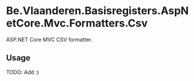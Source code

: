 # Be.Vlaanderen.Basisregisters.AspNetCore.Mvc.Formatters.Csv

ASP.NET Core MVC CSV formatter.

## Usage

TODO: Add :)
